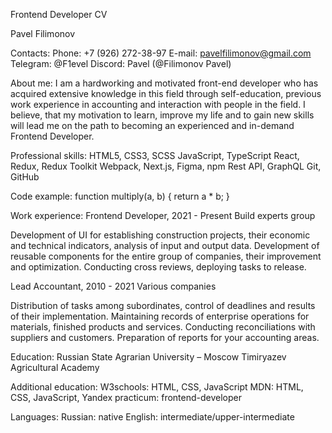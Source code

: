 Frontend Developer CV

Pavel Filimonov

Contacts:
Phone: +7 (926) 272-38-97
E-mail: pavelfilimonov@gmail.com
Telegram: @F1evel
Discord: Pavel (@Filimonov Pavel)

About me:
I am a hardworking and motivated front-end developer who has acquired extensive knowledge in this field through self-education, previous work experience in
accounting and interaction with people in the field.
I believe, that my motivation to learn, improve my life and to gain new skills will lead me on the path to becoming an experienced and in-demand Frontend Developer.

Professional skills:
HTML5, CSS3, SCSS
JavaScript, TypeScript
React, Redux, Redux Toolkit
Webpack, Next.js, Figma, npm
Rest API, GraphQL
Git, GitHub

Code example:
function multiply(a, b) {
  return a * b;
}

Work experience:
Frontend Developer, 2021 - Present
Build experts group

Development of UI for establishing construction projects, their economic and technical indicators, analysis of input and output data.
Development of reusable components for the entire group of companies, their improvement and optimization.
Conducting cross reviews, deploying tasks to release.

Lead Accountant, 2010 - 2021
Various companies

Distribution of tasks among subordinates, control of deadlines and results of their implementation.
Maintaining records of enterprise operations for materials, finished products and services.
Conducting reconciliations with suppliers and customers.
Preparation of reports for your accounting areas.

Education:
Russian State Agrarian University – Moscow Timiryazev Agricultural Academy

Additional education:
W3schools: HTML, CSS, JavaScript
MDN: HTML, CSS, JavaScript,
Yandex practicum: frontend-developer

Languages:
Russian: native
English: intermediate/upper-intermediate

